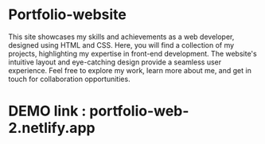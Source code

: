 # Portfolio-website

This site showcases my skills and achievements as a web developer, designed using HTML and CSS. Here, you will find a collection of my projects, highlighting my expertise in front-end development. The website's intuitive layout and eye-catching design provide a seamless user experience. Feel free to explore my work, learn more about me, and get in touch for collaboration opportunities. 

# DEMO link : portfolio-web-2.netlify.app
